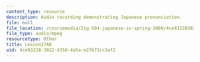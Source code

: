```yaml
---
content_type: resource
description: Audio recording demonstrating Japanese pronunciation.
file: null
file_location: /coursemedia/21g-504-japanese-iv-spring-2009/4ce93228302243584a5ae27672cc3af2_Lesson17A8.mp3
file_type: audio/mpeg
resourcetype: Other
title: Lesson17A8
uid: 4ce93228-3022-4358-4a5a-e27672cc3af2
---
```

